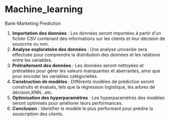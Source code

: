 # Machine_learning
Bank-Marketing Prediction

1.  **Importation des données** : Les données seront importées à partir d'un fichier CSV contenant des informations sur les clients et leur décision de souscrire ou non.
2. **Analyse exploratoire des données** : Une analyse univariée sera effectuée pour comprendre la distribution des données et les relations entre les variables.
3.  **Prétraitement des données** : Les données seront nettoyées et prétraitées pour gérer les valeurs manquantes et aberrantes, ainsi que pour encoder les variables catégorielles.
4. **Construction de modèles** : Différents modèles de prédiction seront construits et évalués, tels que la régression logistique, les arbres de décision,KNN...etc.
5. **Optimisation des hyperparamètres** : Les hyperparamètres des modèles seront optimisés pour améliorer leurs performances.
6. **Conclusion** : Identifier le modèle le plus performant pour prédire la souscription des clients.
